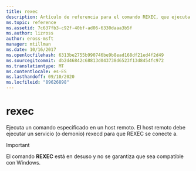```yaml
---
title: rexec
description: Artículo de referencia para el comando REXEC, que ejecuta un comando especificado en un host remoto. Este comando está en desuso y no se garantiza que se admita en versiones futuras de Windows.
ms.topic: reference
ms.assetid: 7c637fb3-c92f-40bf-ad06-6330daaa3b5f
ms.author: lizross
author: eross-msft
manager: mtillman
ms.date: 10/16/2017
ms.openlocfilehash: 6313be2755b990746be9b8ead168df21ed4f2d49
ms.sourcegitcommit: db2d46842c68813d043738d6523f13d8454fc972
ms.translationtype: MT
ms.contentlocale: es-ES
ms.lasthandoff: 09/10/2020
ms.locfileid: "89626898"
---
```

# <a name="rexec"></a>rexec

Ejecuta un comando especificado en un host remoto. El host remoto debe ejecutar un servicio (o demonio) rexecd para que REXEC se conecte a.

> [!IMPORTANT]
> El comando **REXEC** está en desuso y no se garantiza que sea compatible con Windows.
